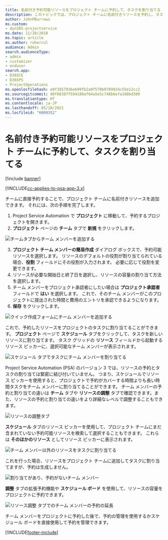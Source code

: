 ```yaml
---
title: 名前付き予約可能リソースをプロジェクト チームに予約して、タスクを割り当てる
description: このトピックでは、プロジェクト チームに名前付きリソースを予約し、タスクに割り当てる方法を説明します。
author: JohnPBurrows
ms.custom:
- dyn365-projectservice
ms.date: 11/28/2018
ms.topic: article
ms.author: ruhercul
audience: Admin
search.audienceType:
- admin
- customizer
- enduser
search.app:
- D365CE
- D365PS
- ProjectOperations
ms.openlocfilehash: e0f3957936e699fb2a9f570b9789924c55e12cc2
ms.sourcegitcommit: 40f68387f594180af64a5e5c748b6efa188bd300
ms.translationtype: HT
ms.contentlocale: ja-JP
ms.lasthandoff: 05/10/2021
ms.locfileid: "6009352"
---
```

# <a name="book-named-bookable-resources-to-a-project-team-and-assign-tasks"></a>名前付き予約可能リソースをプロジェクト チームに予約して、タスクを割り当てる 

[!include [banner](../includes/psa-now-project-operations.md)]

[!INCLUDE[cc-applies-to-psa-app-3.x](../includes/cc-applies-to-psa-app-3x.md)]

チームに直接予約することで、プロジェクト チームに名前付きリソースを追加できます。 それには、次の手順を完了します。

1. Project Service Automation で **プロジェクト** に移動して、予約するプロジェクトを開きます。
2. **プロジェクト** ページの **チーム** タブで **新規** をクリックします。 

![チームタブからチーム メンバーを追加する](media/RM-how-to-1.png)

3. **プロジェクト チーム メンバーの簡易作成** ダイアログ ボックスで、予約可能リソースを選択します。 リソースのデフォルトの役割が割り当てられている場合、**役割** フィールドにその役割が入力されます。 必要に応じて役割を変更できます。 
4. リソースが必要な開始日と終了日を選択し、リソースの容量の割り当て方法を選択します。 
5. チーム メンバーをプロジェクト承認者にしたい場合は **プロジェクト承認者** フィールドで **はい** を選択します。 これで、そのチーム メンバーがこのプロジェクトに提出された時間と費用のエントリを承認できるようになります。 
6. **保存** をクリックします。

![クイック作成フォームにチーム メンバーを追加する](media/RM-how-to-2.png)


これで、予約したリソースをプロジェクトのタスクに割り当てることができます。 **プロジェクト** ページで **スケジュール** タブをクリックして、タスクを新しいリソースに割り当てます。 タスク グリッドの **リソース** フィールドから起動するリソース ピッカーに、選択可能なチーム メンバーが表示されます。

![スケジュール タブでタスクにチーム メンバーを割り当てる](media/RM-how-to-3.png)

Project Service Automation (PSA) のバージョン 3 では、リソースの予約とタスクの割り当ては緊密に結び付いていません。 つまり、スケジュールでリソース ピッカーを使用すると、プロジェクトで予約がカバーする時間よりも長い時間タスクをチーム メンバーに割り当てることができます。
チーム メンバーの予約と割り当ての違いは **チーム** タブや **リソースの調整** タブで確認できます。また、リソースの予約と割り当ての違いをより詳細なレベルで調整することもできます。

![リソースの調整タブ](media/RM-how-to-4.png)

**スケジュール** タブのリソース ピッカーを使用して、プロジェクト チームにまだ含まれていない予約可能リソースを検索して選択することもできます。 これらは **そのほかのリソース** としてリソース ピッカーに表示されます。

![チーム メンバー以外のリソースをタスクに割り当てる](media/RM-how-to-5.png)

これを行った場合、リソースをプロジェクト チームに追加してタスクに割り当てますが、予約は生成しません。

![割り当てがあり、予約がないチーム メンバー](media/RM-how-to-6.png)

**調整** タブの拡張予約機能や **スケジュール ボード** を使用して、リソースの容量をプロジェクトに予約できます。

![リソース調整 タブでのチーム メンバーの予約の延長](media/RM-how-to-7.png)

チーム メンバーをプロジェクトに予約した後で、予約の管理を使用するかスケジュール ボードを直接使用して予約を管理できます。


[!INCLUDE[footer-include](../includes/footer-banner.md)]